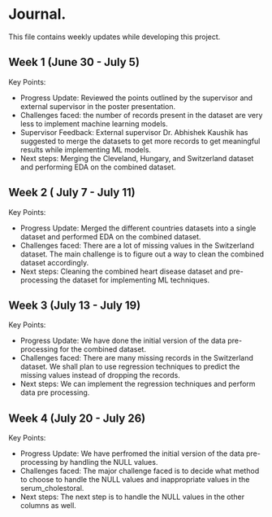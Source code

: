 # Journal.

This file contains weekly updates while developing this project.

## Week 1 (June 30 - July 5)

Key Points:

- Progress Update: Reviewed the points outlined by the supervisor and external supervisor in the poster presentation.
- Challenges faced: the number of records present in the dataset are very less to implement machine learning models.
- Supervisor Feedback: External supervisor Dr. Abhishek Kaushik has suggested to merge the datasets to get more records to get meaningful results while implementing ML models.
- Next steps: Merging the Cleveland, Hungary, and Switzerland dataset and performing EDA on the combined dataset.


## Week 2 ( July 7 - July 11)

Key Points:

- Progress Update: Merged the different countries datasets into a single dataset and performed EDA on the combined dataset.
- Challenges faced: There are a lot of missing values in the Switzerland dataset. The main challenge is to figure out a way to clean the combined dataset accordingly.
- Next steps: Cleaning the combined heart disease dataset and pre-processing the dataset for implementing ML techniques.

## Week 3 (July 13 - July 19)

Key Points:

- Progress Update: We have done the initial version of the data pre-processing for the combined dataset.
- Challenges faced: There are many missing records in the Switzerland dataset. We shall plan to use regression techniques to predict the missing values instead of dropping the records. 
- Next steps: We can implement the regression techniques and perform data pre processing.

## Week 4 (July 20 - July 26)

Key Points:

- Progress Update: We have perfromed the initial version of the data pre-processing by handling the NULL values.
- Challenges faced: The major challenge faced is to decide what method to choose to handle the NULL values and inappropriate values in the serum_cholestoral.
- Next steps: The next step is to handle the NULL values in the other columns as well.
